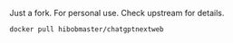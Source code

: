 Just a fork. For personal use. Check upstream for details.
```
docker pull hibobmaster/chatgptnextweb
```
